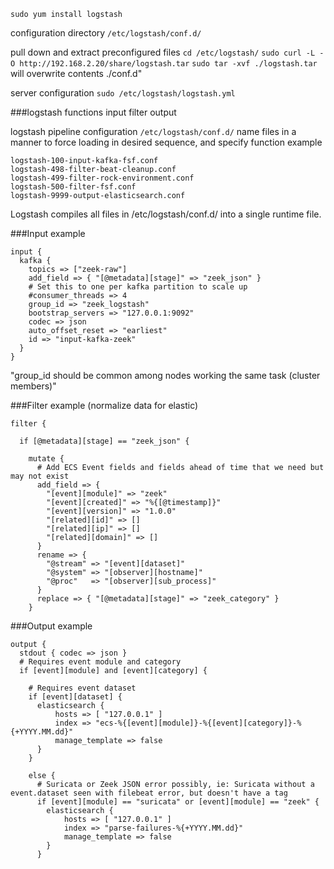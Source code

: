 `sudo yum install logstash`

configuration directory
`/etc/logstash/conf.d/`

pull down and extract preconfigured files
`cd /etc/logstash/`
`sudo curl -L -O http://192.168.2.20/share/logstash.tar`
`sudo tar -xvf ./logstash.tar` will overwrite contents ./conf.d"

server configuration
`sudo /etc/logstash/logstash.yml`

###logstash functions
input
filter
output

logstash pipeline configuration
`/etc/logstash/conf.d/`
name files in a manner to force loading in desired sequence, and specify function
example
```
logstash-100-input-kafka-fsf.conf
logstash-498-filter-beat-cleanup.conf
logstash-499-filter-rock-environment.conf
logstash-500-filter-fsf.conf
logstash-9999-output-elasticsearch.conf
```

Logstash compiles all files in /etc/logstash/conf.d/ into a single runtime file.

###Input example
```
input {
  kafka {
    topics => ["zeek-raw"]
    add_field => { "[@metadata][stage]" => "zeek_json" }
    # Set this to one per kafka partition to scale up
    #consumer_threads => 4
    group_id => "zeek_logstash"
    bootstrap_servers => "127.0.0.1:9092"
    codec => json
    auto_offset_reset => "earliest"
    id => "input-kafka-zeek"
  }
}
```
"group_id should be common among nodes working the same task (cluster members)"

###Filter example (normalize data for elastic)
```
filter {

  if [@metadata][stage] == "zeek_json" {

    mutate {
      # Add ECS Event fields and fields ahead of time that we need but may not exist
      add_field => {
        "[event][module]" => "zeek"
        "[event][created]" => "%{[@timestamp]}"
        "[event][version]" => "1.0.0"
        "[related][id]" => []
        "[related][ip]" => []
        "[related][domain]" => []
      }
      rename => {
        "@stream" => "[event][dataset]"
        "@system" => "[observer][hostname]"
        "@proc"   => "[observer][sub_process]"
      }
      replace => { "[@metadata][stage]" => "zeek_category" }
    }
```
###Output example
```
output {
  stdout { codec => json }
  # Requires event module and category
  if [event][module] and [event][category] {

    # Requires event dataset
    if [event][dataset] {
      elasticsearch {
          hosts => [ "127.0.0.1" ]
          index => "ecs-%{[event][module]}-%{[event][category]}-%{+YYYY.MM.dd}"
          manage_template => false
      }
    }

    else {
      # Suricata or Zeek JSON error possibly, ie: Suricata without a event.dataset seen with filebeat error, but doesn't have a tag
      if [event][module] == "suricata" or [event][module] == "zeek" {
        elasticsearch {
            hosts => [ "127.0.0.1" ]
            index => "parse-failures-%{+YYYY.MM.dd}"
            manage_template => false
        }
      }
```
